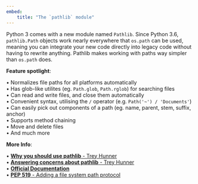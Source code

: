 ```yaml
---
embed:
    title: "The `pathlib` module"
---
```

Python 3 comes with a new module named `Pathlib`. Since Python 3.6, `pathlib.Path` objects work nearly everywhere that `os.path` can be used, meaning you can integrate your new code directly into legacy code without having to rewrite anything. Pathlib makes working with paths way simpler than `os.path` does.

**Feature spotlight**:

• Normalizes file paths for all platforms automatically  
• Has glob-like utilites (eg. `Path.glob`, `Path.rglob`) for searching files  
• Can read and write files, and close them automatically  
• Convenient syntax, utilising the `/` operator (e.g. `Path('~') / 'Documents'`)  
• Can easily pick out components of a path (eg. name, parent, stem, suffix, anchor)  
• Supports method chaining  
• Move and delete files  
• And much more  

**More Info**:

• [**Why you should use pathlib** - Trey Hunner](https://treyhunner.com/2018/12/why-you-should-be-using-pathlib/)  
• [**Answering concerns about pathlib** - Trey Hunner](https://treyhunner.com/2019/01/no-really-pathlib-is-great/)  
• [**Official Documentation**](https://docs.python.org/3/library/pathlib.html)  
• [**PEP 519** - Adding a file system path protocol](https://peps.python.org/pep-0519/)
